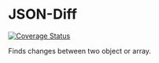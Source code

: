 # JSON-Diff
[![Coverage Status](https://coveralls.io/repos/github/vellow/JSON-Diff/badge.svg?branch=main)](https://coveralls.io/github/vellow/JSON-Diff?branch=main)

Finds changes between two object or array.